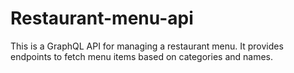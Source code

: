 # Restaurant-menu-api
This is a GraphQL API for managing a restaurant menu. It provides endpoints to fetch menu items based on categories and names.
